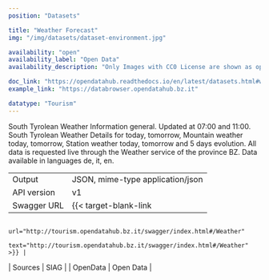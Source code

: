 ```yaml
---
position: "Datasets"

title: "Weather Forecast"
img: "/img/datasets/dataset-environment.jpg"

availability: "open"
availability_label: "Open Data"
availability_description: "Only Images with CC0 License are shown as open data"

doc_link: "https://opendatahub.readthedocs.io/en/latest/datasets.html#weather-forecast-dataset"
example_link: "https://databrowser.opendatahub.bz.it"

datatype: "Tourism"
---
```


South Tyrolean Weather Information general. Updated at 07:00 and 11:00. South Tyrolean Weather Details for today, tomorrow, Mountain weather today, tomorrow, Station weather today, tomorrow and 5 days evolution. All data is requested live through the Weather service of the province BZ. Data available in languages de, it, en.

|             |                                                              |
| :---------- | ------------------------------------------------------------ |
| Output      | JSON, mime-type application/json                             |
| API version | v1                                                           |
| Swagger URL | {{< target-blank-link
                        url="http://tourism.opendatahub.bz.it/swagger/index.html#/Weather"
                        text="http://tourism.opendatahub.bz.it/swagger/index.html#/Weather" >}} |
| Sources     | SIAG                                                         |
| OpenData    | Open Data         |
